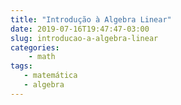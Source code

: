 ```yaml
---
title: "Introdução à Algebra Linear"
date: 2019-07-16T19:47:47-03:00
slug: introducao-a-algebra-linear
categories:
    - math
tags:
   - matemática
   - algebra
---
```


